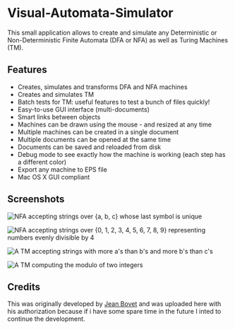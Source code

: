 Visual-Automata-Simulator
=========================

This small application allows to create and simulate any Deterministic or Non-Deterministic Finite Automata (DFA or NFA) as well as Turing Machines (TM).

Features
--------
* Creates, simulates and transforms DFA and NFA machines
* Creates and simulates TM
* Batch tests for TM: useful features to test a bunch of files quickly!
* Easy-to-use GUI interface (multi-documents)
* Smart links between objects
* Machines can be drawn using the mouse - and resized at any time
* Multiple machines can be created in a single document
* Multiple documents can be opened at the same time
* Documents can be saved and reloaded from disk
* Debug mode to see exactly how the machine is working (each step has a different color)
* Export any machine to EPS file
* Mac OS X GUI compliant

Screenshots
-----------
![NFA accepting strings over {a, b, c} whose last symbol is unique](http://www.cs.usfca.edu/~jbovet/vas/screenshots/big/nfa.jpg)

![NFA accepting strings over {0, 1, 2, 3, 4, 5, 6, 7, 8, 9} representing numbers evenly divisible by 4](http://www.cs.usfca.edu/~jbovet/vas/screenshots/big/nfa_2.jpg)

![A TM accepting strings with more a's than b's and more b's than c's](http://www.cs.usfca.edu/~jbovet/vas/screenshots/big/tm.jpg)

![A TM computing the modulo of two integers](http://www.cs.usfca.edu/~jbovet/vas/screenshots/big/tm_modulo.jpg)

Credits
-------
This was originally developed by [Jean Bovet](http://www.cs.usfca.edu/~jbovet/vas.html) and was uploaded here with his authorization because if i have some spare time in the future I inted to continue the development.





